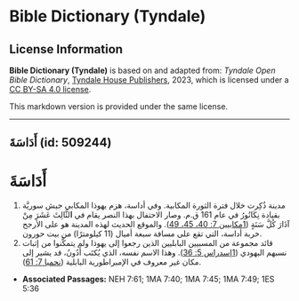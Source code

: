 # Bible Dictionary (Tyndale)

## License Information

**Bible Dictionary (Tyndale)** is based on and adapted from: _Tyndale Open Bible Dictionary_, [Tyndale House Publishers](https://tyndaleopenresources.com/), 2023, which is licensed under a [CC BY-SA 4.0 license](https://creativecommons.org/licenses/by-sa/4.0/legalcode.en).

This markdown version is provided under the same license.



--------------------------------

## أَدَاسَةَ (id: 509244)

**أَدَاسَةَ**
=============

1. مدينة ذُكِرت خلال فترة الثورة المكابية. وفي أداسة، هزم يهوذا المكابي جيش سوريَّة بقيادة نِكَانُورُ في عام 161 ق.م. وصار الاحتفال بهذا النصر يقام في **ا**لثَّالِثَ عَشَرَ مِنْ آذَارَ كُلَّ سَنَةٍ ([1مكابيين 7: 40، 45، 49](https://ref.ly/1Macc7:40,1Macc7:45,1Macc7:49)). والموقع الحديث لهذه المدينة هو على الأرجح خربة أداسة، التي تقع على مسافة سبعة أميال (11 كيلومترًا) من بيت حورون.
2. قائد مجموعة من المسبيين البابليين الذين رجعوا إلى يهوذا ولم يتمكَّنوا من إثبات نسبهم اليهودي ([1إسدراس 5: 36](https://ref.ly/1Esd5:36)). وهذا الاسم نفسه، الذي يُكتَب أَدُونُ، قد يشير إلى مكان غير معروف في الإمبراطورية البابلية ([نحميا 7: 61](https://ref.ly/Neh7:61)).

* **Associated Passages:** NEH 7:61; 1MA 7:40; 1MA 7:45; 1MA 7:49; 1ES 5:36

